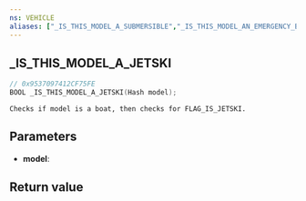 ```yaml
---
ns: VEHICLE
aliases: ["_IS_THIS_MODEL_A_SUBMERSIBLE","_IS_THIS_MODEL_AN_EMERGENCY_BOAT"]
---
```

## _IS_THIS_MODEL_A_JETSKI

```c
// 0x9537097412CF75FE
BOOL _IS_THIS_MODEL_A_JETSKI(Hash model);
```

```
Checks if model is a boat, then checks for FLAG_IS_JETSKI.
```

## Parameters
* **model**: 

## Return value

